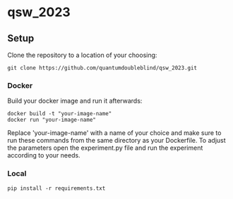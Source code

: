 # qsw_2023

## Setup

Clone the repository to a location of your choosing:

```
git clone https://github.com/quantumdoubleblind/qsw_2023.git
```

### Docker
Build your docker image and run it afterwards:

```
docker build -t "your-image-name"
docker run "your-image-name"
```
Replace 'your-image-name' with a name of your choice and make sure to run these commands from the same directory as your Dockerfile.
To adjust the parameters open the experiment.py file and run the experiment according to your needs.

### Local

```
pip install -r requirements.txt

```



